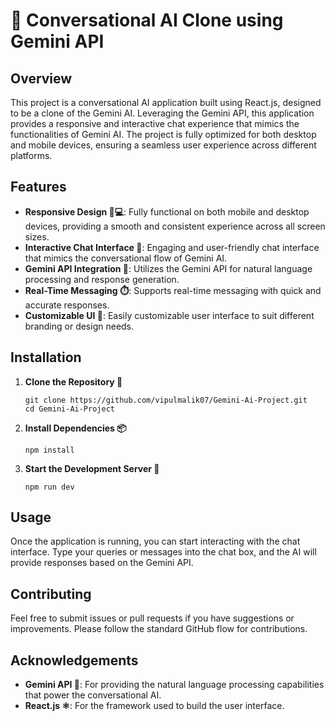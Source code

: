 

# 🤖 Conversational AI Clone using Gemini API

## Overview

This project is a conversational AI application built using React.js, designed to be a clone of the Gemini AI. Leveraging the Gemini API, this application provides a responsive and interactive chat experience that mimics the functionalities of Gemini AI. The project is fully optimized for both desktop and mobile devices, ensuring a seamless user experience across different platforms.

## Features

- **Responsive Design 📱💻**: Fully functional on both mobile and desktop devices, providing a smooth and consistent experience across all screen sizes.
- **Interactive Chat Interface 💬**: Engaging and user-friendly chat interface that mimics the conversational flow of Gemini AI.
- **Gemini API Integration 🔗**: Utilizes the Gemini API for natural language processing and response generation.
- **Real-Time Messaging ⏱️**: Supports real-time messaging with quick and accurate responses.
- **Customizable UI 🎨**: Easily customizable user interface to suit different branding or design needs.

## Installation

1. **Clone the Repository 🧩**
   ```git
   git clone https://github.com/vipulmalik07/Gemini-Ai-Project.git
   cd Gemini-Ai-Project
   ```

2. **Install Dependencies 📦**
   ```npm
   npm install

3. **Start the Development Server 🚀**
   ```npm
   npm run dev
   ```


## Usage

Once the application is running, you can start interacting with the chat interface. Type your queries or messages into the chat box, and the AI will provide responses based on the Gemini API.

## Contributing

Feel free to submit issues or pull requests if you have suggestions or improvements. Please follow the standard GitHub flow for contributions.


## Acknowledgements

- **Gemini API 🌟**: For providing the natural language processing capabilities that power the conversational AI.
- **React.js ⚛️**: For the framework used to build the user interface.


